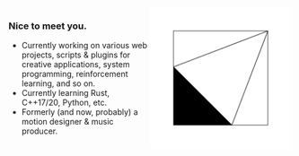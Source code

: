 <img align="right" style="width: 50%;" src="logo_1080.svg" />

### Nice to meet you.

- Currently working on various web projects, scripts & plugins for creative applications, system programming, reinforcement learning, and so on. 
- Currently learning Rust, C++17/20, Python, etc.
- Formerly (and now, probably) a motion designer & music producer.
